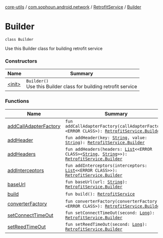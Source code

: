 [core-utils](../../../index.md) / [com.sophoun.android.network](../../index.md) / [RetrofitService](../index.md) / [Builder](./index.md)

# Builder

`class Builder`

Use this Builder class for building retrofit service

### Constructors

| Name | Summary |
|---|---|
| [&lt;init&gt;](-init-.md) | `Builder()`<br>Use this Builder class for building retrofit service |

### Functions

| Name | Summary |
|---|---|
| [addCallAdapterFactory](add-call-adapter-factory.md) | `fun addCallAdapterFactory(callAdapterFactory: <ERROR CLASS>): `[`RetrofitService.Builder`](./index.md) |
| [addHeader](add-header.md) | `fun addHeader(key: `[`String`](https://kotlinlang.org/api/latest/jvm/stdlib/kotlin/-string/index.html)`, value: `[`String`](https://kotlinlang.org/api/latest/jvm/stdlib/kotlin/-string/index.html)`): `[`RetrofitService.Builder`](./index.md) |
| [addHeaders](add-headers.md) | `fun addHeaders(headers: `[`List`](https://kotlinlang.org/api/latest/jvm/stdlib/kotlin.collections/-list/index.html)`<<ERROR CLASS><`[`String`](https://kotlinlang.org/api/latest/jvm/stdlib/kotlin/-string/index.html)`, `[`String`](https://kotlinlang.org/api/latest/jvm/stdlib/kotlin/-string/index.html)`>>): `[`RetrofitService.Builder`](./index.md) |
| [addInterceptors](add-interceptors.md) | `fun addInterceptors(interceptors: `[`List`](https://kotlinlang.org/api/latest/jvm/stdlib/kotlin.collections/-list/index.html)`<<ERROR CLASS>>): `[`RetrofitService.Builder`](./index.md) |
| [baseUrl](base-url.md) | `fun baseUrl(url: `[`String`](https://kotlinlang.org/api/latest/jvm/stdlib/kotlin/-string/index.html)`): `[`RetrofitService.Builder`](./index.md) |
| [build](build.md) | `fun build(): `[`RetrofitService`](../index.md) |
| [converterFactory](converter-factory.md) | `fun converterFactory(converterFactory: <ERROR CLASS>): `[`RetrofitService.Builder`](./index.md) |
| [setConnectTimeOut](set-connect-time-out.md) | `fun setConnectTimeOut(second: `[`Long`](https://kotlinlang.org/api/latest/jvm/stdlib/kotlin/-long/index.html)`): `[`RetrofitService.Builder`](./index.md) |
| [setReedTimeOut](set-reed-time-out.md) | `fun setReedTimeOut(second: `[`Long`](https://kotlinlang.org/api/latest/jvm/stdlib/kotlin/-long/index.html)`): `[`RetrofitService.Builder`](./index.md) |

